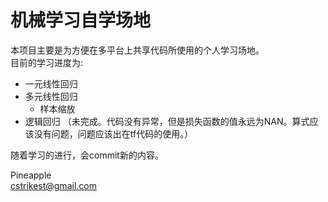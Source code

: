 # 机械学习自学场地

本项目主要是为方便在多平台上共享代码所使用的个人学习场地。  
目前的学习进度为:

* 一元线性回归  
* 多元线性回归  
    * 样本缩放
* 逻辑回归 （未完成。代码没有异常，但是损失函数的值永远为NAN。算式应该没有问题，问题应该出在tf代码的使用。）

随着学习的进行，会commit新的内容。

Pineapple  
cstrikest@gmail.com